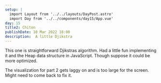```yaml
---
setup: |
  import Layout from '../../layouts/DayPost.astro'
  import Day from '../../components/day15/App.vue'
day: 15
title2: Chiton
publishDate: 10 Mar 2022 18:00
description:  A little Djikstra
---
```


This one is straightforward Djikstras algorithm. 
Had a little fun implementing it and the Heap data structure in JavaScript. Though suppose it could be more optimized.

The visualization for part 2 gets laggy on and is too large for the screen. Might need to come back to fix it.

<Day client:visible />

